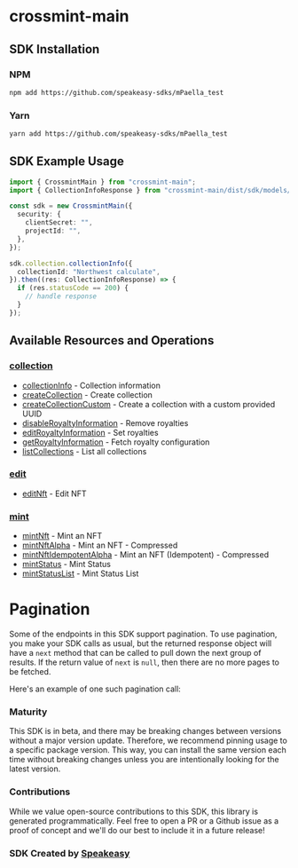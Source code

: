 # crossmint-main

<!-- Start SDK Installation -->
## SDK Installation

### NPM

```bash
npm add https://github.com/speakeasy-sdks/mPaella_test
```

### Yarn

```bash
yarn add https://github.com/speakeasy-sdks/mPaella_test
```
<!-- End SDK Installation -->

## SDK Example Usage
<!-- Start SDK Example Usage -->
```typescript
import { CrossmintMain } from "crossmint-main";
import { CollectionInfoResponse } from "crossmint-main/dist/sdk/models/operations";

const sdk = new CrossmintMain({
  security: {
    clientSecret: "",
    projectId: "",
  },
});

sdk.collection.collectionInfo({
  collectionId: "Northwest calculate",
}).then((res: CollectionInfoResponse) => {
  if (res.statusCode == 200) {
    // handle response
  }
});
```
<!-- End SDK Example Usage -->

<!-- Start SDK Available Operations -->
## Available Resources and Operations


### [collection](docs/sdks/collection/README.md)

* [collectionInfo](docs/sdks/collection/README.md#collectioninfo) - Collection information
* [createCollection](docs/sdks/collection/README.md#createcollection) - Create collection
* [createCollectionCustom](docs/sdks/collection/README.md#createcollectioncustom) - Create a collection with a custom provided UUID
* [disableRoyaltyInformation](docs/sdks/collection/README.md#disableroyaltyinformation) - Remove royalties
* [editRoyaltyInformation](docs/sdks/collection/README.md#editroyaltyinformation) - Set royalties
* [getRoyaltyInformation](docs/sdks/collection/README.md#getroyaltyinformation) - Fetch royalty configuration
* [listCollections](docs/sdks/collection/README.md#listcollections) - List all collections

### [edit](docs/sdks/edit/README.md)

* [editNft](docs/sdks/edit/README.md#editnft) - Edit NFT

### [mint](docs/sdks/mint/README.md)

* [mintNft](docs/sdks/mint/README.md#mintnft) - Mint an NFT
* [mintNftAlpha](docs/sdks/mint/README.md#mintnftalpha) - Mint an NFT - Compressed
* [mintNftIdempotentAlpha](docs/sdks/mint/README.md#mintnftidempotentalpha) - Mint an NFT (Idempotent) - Compressed
* [mintStatus](docs/sdks/mint/README.md#mintstatus) - Mint Status
* [mintStatusList](docs/sdks/mint/README.md#mintstatuslist) - Mint Status List
<!-- End SDK Available Operations -->



<!-- Start Dev Containers -->

<!-- End Dev Containers -->



<!-- Start Pagination -->
# Pagination

Some of the endpoints in this SDK support pagination. To use pagination, you make your SDK calls as usual, but the
returned response object will have a `next` method that can be called to pull down the next group of results. If the
return value of `next` is `null`, then there are no more pages to be fetched.

Here's an example of one such pagination call:
<!-- End Pagination -->

<!-- Placeholder for Future Speakeasy SDK Sections -->



### Maturity

This SDK is in beta, and there may be breaking changes between versions without a major version update. Therefore, we recommend pinning usage
to a specific package version. This way, you can install the same version each time without breaking changes unless you are intentionally
looking for the latest version.

### Contributions

While we value open-source contributions to this SDK, this library is generated programmatically.
Feel free to open a PR or a Github issue as a proof of concept and we'll do our best to include it in a future release!

### SDK Created by [Speakeasy](https://docs.speakeasyapi.dev/docs/using-speakeasy/client-sdks)
